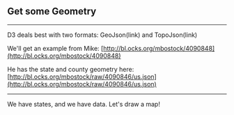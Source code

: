 ## Get some Geometry

***

D3 deals best with two formats: GeoJson(link) and TopoJson(link)

We'll get an example from Mike: [http://bl.ocks.org/mbostock/4090848](http://bl.ocks.org/mbostock/4090848)

He has the state and county geometry here: [http://bl.ocks.org/mbostock/raw/4090846/us.json](http://bl.ocks.org/mbostock/raw/4090846/us.json)

***

We have states, and we have data. Let's draw a map!
